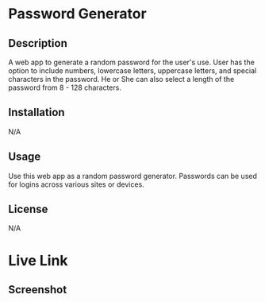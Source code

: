 # Password Generator

## Description
A web app to generate a random password for the user's use. User has the option to include numbers, lowercase letters, uppercase letters, and special characters in the password. He or She can also select a length of the password from 8 - 128 characters.

## Installation
N/A

## Usage
Use this web app as a random password generator. Passwords can be used for logins across various sites or devices.

## License
N/A

# Live Link

## Screenshot
